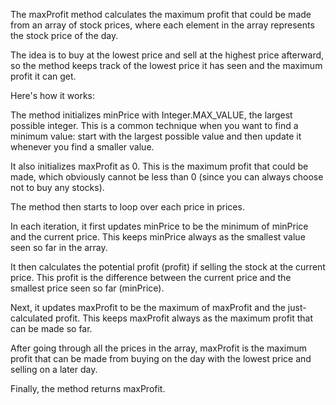 The maxProfit method calculates the maximum profit that could be made from an array of stock prices, where each element in the array represents the stock price of the day.

The idea is to buy at the lowest price and sell at the highest price afterward, so the method keeps track of the lowest price it has seen and the maximum profit it can get.

Here's how it works:

The method initializes minPrice with Integer.MAX_VALUE, the largest possible integer. This is a common technique when you want to find a minimum value: start with the largest possible value and then update it whenever you find a smaller value.

It also initializes maxProfit as 0. This is the maximum profit that could be made, which obviously cannot be less than 0 (since you can always choose not to buy any stocks).

The method then starts to loop over each price in prices.

In each iteration, it first updates minPrice to be the minimum of minPrice and the current price. This keeps minPrice always as the smallest value seen so far in the array.

It then calculates the potential profit (profit) if selling the stock at the current price. This profit is the difference between the current price and the smallest price seen so far (minPrice).

Next, it updates maxProfit to be the maximum of maxProfit and the just-calculated profit. This keeps maxProfit always as the maximum profit that can be made so far.

After going through all the prices in the array, maxProfit is the maximum profit that can be made from buying on the day with the lowest price and selling on a later day.

Finally, the method returns maxProfit.

